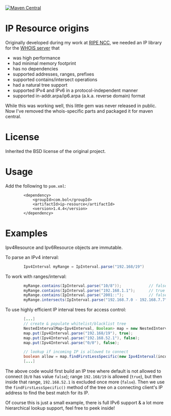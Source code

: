 [![Maven Central](https://img.shields.io/maven-central/v/com.bol/ip-resource.svg)](http://search.maven.org/#search%7Cga%7C1%7Ccom.bol)

# IP Resource origins

Originally developed during my work at [RIPE NCC](http://ripe.net), we needed an IP library for the [WHOIS server](http://github.com/RIPE-NCC/whois) that

* was high performance
* had minimal memory footprint
* has no dependencies
* supported addresses, ranges, prefixes
* supported contains/intersect operations
* had a natural tree support
* supported IPv4 and IPv6 in a protocol-independent manner
* supported in-addr.arpa/ip6.arpa (a.k.a. reverse domain) format

While this was working well, this little gem was never released in public. Now I've removed the whois-specific parts and packaged it for maven central.

# License

Inherited the BSD license of the original project.

# Usage

Add the following to `pom.xml`:

```
        <dependency>
            <groupId>com.bol</groupId>
            <artifactId>ip-resource</artifactId>
            <version>1.4.4</version>
        </dependency>
```

# Examples

Ipv4Resource and Ipv6Resource objects are immutable.

To parse an IPv4 interval:
```java
        Ipv4Interval myRange = IpInterval.parse("192.168/19")
```

To work with ranges/interval:
```java
        myRange.contains(IpInterval.parse("10/8"));            // false
        myRange.contains(IpInterval.parse("192.168.1.1");      // true
        myRange.contains(IpInterval.parse("2001::");           // false
        myRange.intersects(IpInterval.parse("192.168.7.0 - 192.168.7.7"));    // true
```

To use highly efficient IP interval trees for access control:
```java
        [...]
        // create & populate whitelist/blacklist tree
        NestedIntervalMap<Ipv4Interval, Boolean> map = new NestedIntervalMap<>();
        map.put(Ipv4Interval.parse("192.168/19"), true);
        map.put(Ipv4Interval.parse("192.168.52.1"), false);
        map.put(Ipv4Interval.parse("0/0"), false);

        // lookup if incoming IP is allowed to connect
        boolean allow = map.findFirstLessSpecific(new Ipv4Interval(incomingSocket.getInetAddress()));
        [...]
```
The above code would first build an IP tree where default is not allowed to connect (`0/0` has value `false`); range `192.168/19` is allowed (`true`), but then  inside that range, `192.168.52.1` is excluded once more (`false`). Then we use the `findFirstLessSpecific()` method of the tree on a connecting client's IP address to find the best match for its IP.

Of course this is just a small example, there is full IPv6 support & a lot more hierarchical lookup support, feel free to peek inside!
